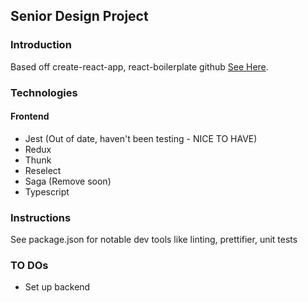 ## Senior Design Project

### Introduction

Based off create-react-app, react-boilerplate github [See Here](https://github.com/react-boilerplate/react-boilerplate-cra-template]).

### Technologies

#### Frontend

- Jest (Out of date, haven't been testing - NICE TO HAVE)
- Redux
- Thunk
- Reselect
- Saga (Remove soon)
- Typescript

### Instructions

See package.json for notable dev tools like linting, prettifier, unit tests

### TO DOs

- Set up backend
